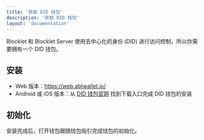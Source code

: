 ```yaml
---
title: '获取 DID 钱包'
description: '获取 DID 钱包'
layout: 'documentation'
---
```


Blocklet 和 Blocklet Server 使用去中心化的身份 (DID) 进行访问控制，所以你需要拥有一个 DID 钱包。

## 安装

- Web 版本：https://web.abtwallet.io/
- Android 或 iOS 版本：从 [DID 钱包官网](https://abtwallet.io) 找到下载入口完成 DID 钱包的安装

## 初始化

安装完成后，打开钱包跟随钱包指引完成钱包的初始化。
